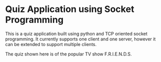 # Quiz Application using Socket Programming
This is a quiz application built using python and TCP oriented socket programming. It currently supports one client and one server, however it can be extended to support multiple clients.

The quiz shown here is of the popular TV show F.R.I.E.N.D.S.
